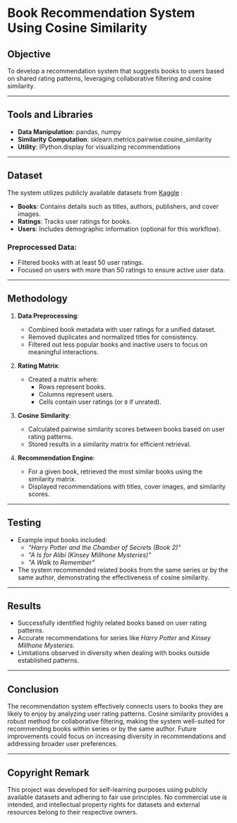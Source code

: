# Book Recommendation System Using Cosine Similarity

## **Objective**
To develop a recommendation system that suggests books to users based on shared rating patterns, leveraging collaborative filtering and cosine similarity.

---

## **Tools and Libraries**
- **Data Manipulation**: pandas, numpy
- **Similarity Computation**: sklearn.metrics.pairwise.cosine_similarity
- **Utility**: IPython.display for visualizing recommendations

---

## **Dataset**
The system utilizes publicly available datasets from [Kaggle](https://www.kaggle.com/datasets/ra4u12/bookrecommendation) : 
- **Books**: Contains details such as titles, authors, publishers, and cover images.
- **Ratings**: Tracks user ratings for books.
- **Users**: Includes demographic information (optional for this workflow).

### **Preprocessed Data**:
- Filtered books with at least 50 user ratings.
- Focused on users with more than 50 ratings to ensure active user data.

---

## **Methodology**
1. **Data Preprocessing**:
   - Combined book metadata with user ratings for a unified dataset.
   - Removed duplicates and normalized titles for consistency.
   - Filtered out less popular books and inactive users to focus on meaningful interactions.

2. **Rating Matrix**:
   - Created a matrix where:
     - Rows represent books.
     - Columns represent users.
     - Cells contain user ratings (or `0` if unrated).

3. **Cosine Similarity**:
   - Calculated pairwise similarity scores between books based on user rating patterns.
   - Stored results in a similarity matrix for efficient retrieval.

4. **Recommendation Engine**:
   - For a given book, retrieved the most similar books using the similarity matrix.
   - Displayed recommendations with titles, cover images, and similarity scores.

---

## **Testing**
- Example input books included:
  - _"Harry Potter and the Chamber of Secrets (Book 2)"_
  - _"A Is for Alibi (Kinsey Millhone Mysteries)"_
  - _"A Walk to Remember"_
- The system recommended related books from the same series or by the same author, demonstrating the effectiveness of cosine similarity.

---

## **Results**
- Successfully identified highly related books based on user rating patterns.
- Accurate recommendations for series like _Harry Potter_ and _Kinsey Millhone Mysteries_.
- Limitations observed in diversity when dealing with books outside established patterns.

---

## **Conclusion**
The recommendation system effectively connects users to books they are likely to enjoy by analyzing user rating patterns. Cosine similarity provides a robust method for collaborative filtering, making the system well-suited for recommending books within series or by the same author. Future improvements could focus on increasing diversity in recommendations and addressing broader user preferences.

---

## **Copyright Remark**
This project was developed for self-learning purposes using publicly available datasets and adhering to fair use principles. No commercial use is intended, and intellectual property rights for datasets and external resources belong to their respective owners.
